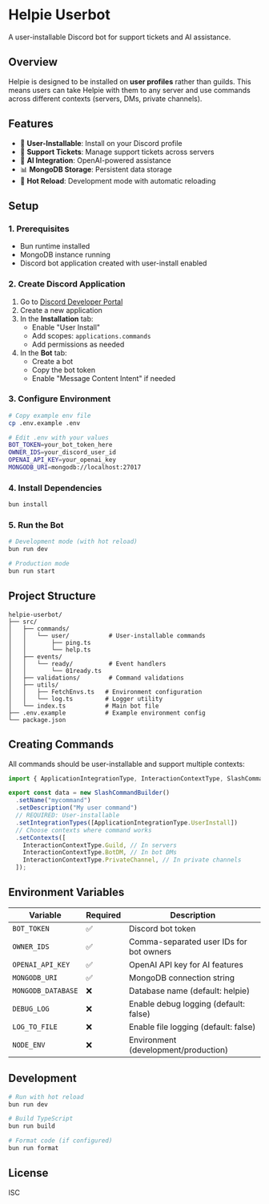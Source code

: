 # Helpie Userbot

A user-installable Discord bot for support tickets and AI assistance.

## Overview

Helpie is designed to be installed on **user profiles** rather than guilds. This means users can take Helpie with them to any server and use commands across different contexts (servers, DMs, private channels).

## Features

- 🤖 **User-Installable**: Install on your Discord profile
- 💬 **Support Tickets**: Manage support tickets across servers
- 🤖 **AI Integration**: OpenAI-powered assistance
- 📊 **MongoDB Storage**: Persistent data storage
- 🔄 **Hot Reload**: Development mode with automatic reloading

## Setup

### 1. Prerequisites

- Bun runtime installed
- MongoDB instance running
- Discord bot application created with user-install enabled

### 2. Create Discord Application

1. Go to [Discord Developer Portal](https://discord.com/developers/applications)
2. Create a new application
3. In the **Installation** tab:
   - Enable "User Install"
   - Add scopes: `applications.commands`
   - Add permissions as needed
4. In the **Bot** tab:
   - Create a bot
   - Copy the bot token
   - Enable "Message Content Intent" if needed

### 3. Configure Environment

```bash
# Copy example env file
cp .env.example .env

# Edit .env with your values
BOT_TOKEN=your_bot_token_here
OWNER_IDS=your_discord_user_id
OPENAI_API_KEY=your_openai_key
MONGODB_URI=mongodb://localhost:27017
```

### 4. Install Dependencies

```bash
bun install
```

### 5. Run the Bot

```bash
# Development mode (with hot reload)
bun run dev

# Production mode
bun run start
```

## Project Structure

```
helpie-userbot/
├── src/
│   ├── commands/
│   │   └── user/           # User-installable commands
│   │       ├── ping.ts
│   │       └── help.ts
│   ├── events/
│   │   └── ready/          # Event handlers
│   │       └── 01ready.ts
│   ├── validations/        # Command validations
│   ├── utils/
│   │   ├── FetchEnvs.ts   # Environment configuration
│   │   └── log.ts         # Logger utility
│   └── index.ts           # Main bot file
├── .env.example           # Example environment config
└── package.json
```

## Creating Commands

All commands should be user-installable and support multiple contexts:

```typescript
import { ApplicationIntegrationType, InteractionContextType, SlashCommandBuilder } from "discord.js";

export const data = new SlashCommandBuilder()
  .setName("mycommand")
  .setDescription("My user command")
  // REQUIRED: User-installable
  .setIntegrationTypes([ApplicationIntegrationType.UserInstall])
  // Choose contexts where command works
  .setContexts([
    InteractionContextType.Guild, // In servers
    InteractionContextType.BotDM, // In bot DMs
    InteractionContextType.PrivateChannel, // In private channels
  ]);
```

## Environment Variables

| Variable           | Required | Description                             |
| ------------------ | -------- | --------------------------------------- |
| `BOT_TOKEN`        | ✅       | Discord bot token                       |
| `OWNER_IDS`        | ✅       | Comma-separated user IDs for bot owners |
| `OPENAI_API_KEY`   | ✅       | OpenAI API key for AI features          |
| `MONGODB_URI`      | ✅       | MongoDB connection string               |
| `MONGODB_DATABASE` | ❌       | Database name (default: helpie)         |
| `DEBUG_LOG`        | ❌       | Enable debug logging (default: false)   |
| `LOG_TO_FILE`      | ❌       | Enable file logging (default: false)    |
| `NODE_ENV`         | ❌       | Environment (development/production)    |

## Development

```bash
# Run with hot reload
bun run dev

# Build TypeScript
bun run build

# Format code (if configured)
bun run format
```

## License

ISC
